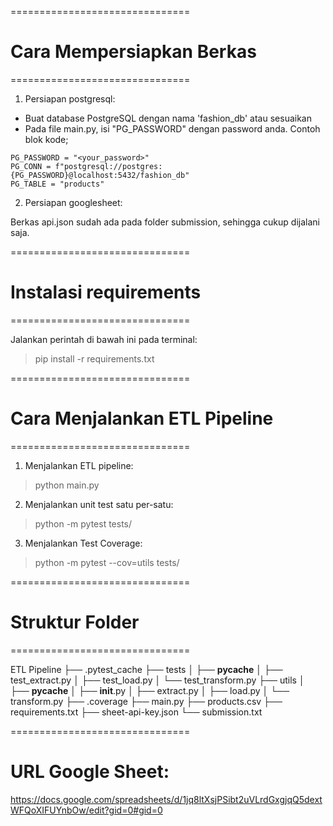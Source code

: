===============================
# Cara Mempersiapkan Berkas
===============================

1. Persiapan postgresql:

- Buat database PostgreSQL dengan nama 'fashion_db' atau sesuaikan
- Pada file main.py, isi "PG_PASSWORD" dengan password anda. Contoh blok kode;

```
PG_PASSWORD = "<your_password>"
PG_CONN = f"postgresql://postgres:{PG_PASSWORD}@localhost:5432/fashion_db"
PG_TABLE = "products"

```

2. Persiapan googlesheet:

Berkas api.json sudah ada pada folder submission, sehingga cukup dijalani saja.

===============================
# Instalasi requirements
===============================

Jalankan perintah di bawah ini pada terminal:

> pip install -r requirements.txt

===============================
# Cara Menjalankan ETL Pipeline
===============================

1. Menjalankan ETL pipeline:

> python main.py


2. Menjalankan unit test satu per-satu:

> python -m pytest tests/


3. Menjalankan Test Coverage:

> python -m pytest --cov=utils tests/


===============================
# Struktur Folder
===============================

ETL Pipeline
├── .pytest_cache
├── tests
│   ├── __pycache__
│   ├── test_extract.py
│   ├── test_load.py
│   └── test_transform.py
├── utils
│   ├── __pycache__
│   ├── __init__.py
│   ├── extract.py
│   ├── load.py
│   └── transform.py
├── .coverage
├── main.py
├── products.csv
├── requirements.txt
├── sheet-api-key.json
└── submission.txt

===============================

# URL Google Sheet:
https://docs.google.com/spreadsheets/d/1jq8ltXsjPSibt2uVLrdGxgjqQ5dextWFQoXIFUYnbOw/edit?gid=0#gid=0
